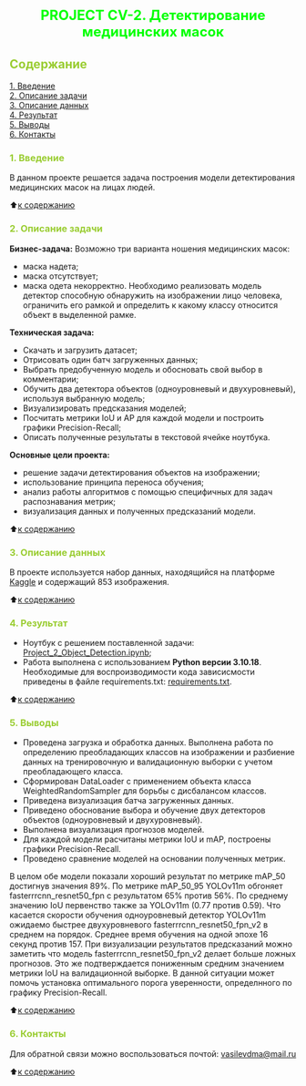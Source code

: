 # <font size = 5 color = #00FF00> <center>PROJECT CV-2. Детектирование медицинских масок</center></font> 



##  <font color = #9ACD32> Содержание </font>

[1. Введение](https://github.com/DmitVasilev/Project_CV-2?tab=readme-ov-file#-1-%D0%B2%D0%B2%D0%B5%D0%B4%D0%B5%D0%BD%D0%B8%D0%B5-)   
[2. Описание задачи](https://github.com/DmitVasilev/Project_CV-2?tab=readme-ov-file#2-%D0%BE%D0%BF%D0%B8%D1%81%D0%B0%D0%BD%D0%B8%D0%B5-%D0%B7%D0%B0%D0%B4%D0%B0%D1%87%D0%B8)   
[3. Описание данных](https://github.com/DmitVasilev/Project_CV-2?tab=readme-ov-file#3-%D0%BE%D0%BF%D0%B8%D1%81%D0%B0%D0%BD%D0%B8%D0%B5-%D0%B4%D0%B0%D0%BD%D0%BD%D1%8B%D1%85)   
[4. Результат](https://github.com/DmitVasilev/Project_CV-2?tab=readme-ov-file#4-%D1%80%D0%B5%D0%B7%D1%83%D0%BB%D1%8C%D1%82%D0%B0%D1%82)                  
[5. Выводы](https://github.com/DmitVasilev/Project_CV-2?tab=readme-ov-file#5-%D0%B2%D1%8B%D0%B2%D0%BE%D0%B4%D1%8B)                                        
[6. Контакты](https://github.com/DmitVasilev/Project_CV-2?tab=readme-ov-file#6-%D0%BA%D0%BE%D0%BD%D1%82%D0%B0%D0%BA%D1%82%D1%8B)

### <font color = #9ACD32> 1. Введение </font>

В данном проекте решается задача построения модели  детектирования медицинских масок на лицах людей.

:arrow_up:[к содержанию](https://github.com/DmitVasilev/Project_CV-2?tab=readme-ov-file#-%D1%81%D0%BE%D0%B4%D0%B5%D1%80%D0%B6%D0%B0%D0%BD%D0%B8%D0%B5-) 


###  <font color = #9ACD32>2. Описание задачи</font>

**Бизнес-задача:**
Возможно три варианта ношения медицинских масок: 
* маска надета;
* маска отсутствует;
* маска одета некорректно. 
Необходимо реализовать модель детектор способную обнаружить на изображении лицо человека, ограничить его рамкой и определить к какому классу относится объект в выделенной рамке.

**Техническая задача:**

   * Скачать и загрузить датасет;
   * Отрисовать один батч загруженных данных;
   * Выбрать предобученную модель и обосновать свой выбор в комментарии;
   * Обучить два детектора объектов (одноуровневый и двухуровневый), используя выбранную модель;
   * Визуализировать предсказания моделей;
   * Посчитать метрики IoU и AP для каждой модели и построить графики Precision-Recall;
   * Описать полученные результаты в текстовой ячейке ноутбука.


**Основные цели проекта:**

   * решение задачи детектирования объектов на изображении;
   * использование принципа переноса обучения;
   * анализ работы алгоритмов с помощью специфичных для задач распознавания метрик;
   * визуализация данных и полученных предсказаний модели.

:arrow_up:[к содержанию](https://github.com/DmitVasilev/Project_CV-2?tab=readme-ov-file#-%D1%81%D0%BE%D0%B4%D0%B5%D1%80%D0%B6%D0%B0%D0%BD%D0%B8%D0%B5-) 

###  <font color = #9ACD32>3. Описание данных</font>

В проекте используется набор данных, находящийся на платформе [Kaggle](https://www.kaggle.com/andrewmvd/face-mask-detection) и содержащий 853 изображения.
              
:arrow_up:[к содержанию](https://github.com/DmitVasilev/Project_CV-2?tab=readme-ov-file#-%D1%81%D0%BE%D0%B4%D0%B5%D1%80%D0%B6%D0%B0%D0%BD%D0%B8%D0%B5-)                  

###  <font color = #9ACD32>4. Результат</font>

 + Ноутбук с решением поставленной задачи: [Project_2_Object_Detection.ipynb](https://github.com/DmitVasilev/Project_CV-2/blob/50557fe1ebaf609d91b837f577a01ffb7f4a21b3/Project_2_Object_Detection.ipynb);            
 + Работа выполнена с использованием **Python версии 3.10.18**. Необходимые для воспроизводимости кода зависисмости приведены в файле requirements.txt: [requirements.txt](https://github.com/DmitVasilev/Project_CV-2/blob/c96fc7c52badcceece6017edf2ca1f40a040ebf3/requirements.txt). 
                        
:arrow_up:[к содержанию](https://github.com/DmitVasilev/Project_CV-2?tab=readme-ov-file#-%D1%81%D0%BE%D0%B4%D0%B5%D1%80%D0%B6%D0%B0%D0%BD%D0%B8%D0%B5-)           


###  <font color = #9ACD32>5. Выводы</font>

+ Проведена загрузка и обработка данных. Выполнена работа по определению преобладающих классов на изображении и разбиение данных на тренировочную и валидационную выборки с учетом преобладающего класса. 
+ Сформирован DataLoader с применением объекта класса WeightedRandomSampler для борьбы с дисбалансом классов. 
+ Приведена визуализация батча загруженных данных.
+ Приведено обоснование выбора и обучение двух детекторов объектов (одноуровневый и двухуровневый). 
+ Выполнена визуализация прогнозов моделей. 
+ Для каждой модели расчитаны метрики IoU и mAP, построены графики Precision-Recall. 
+ Проведено сравнение моделей на основании полученных метрик.

В целом обе модели показали хороший результат по метрике mAP_50 достигнув значения 89%. По метрике mAP_50_95 YOLOv11m обгоняет fasterrrcnn_resnet50_fpn с результатом 65% против 56%. По среднему значению IoU первенство также за YOLOv11m (0.77 против 0.59). Что касается скорости обучения одноуровневый детектор YOLOv11m ожидаемо быстрее двухуровневого fasterrrcnn_resnet50_fpn_v2 в среднем на порядок. Среднее время обучения на одной эпохе 16 секунд против 157. При визуализации результатов предсказаний можно заметить что модель fasterrrcnn_resnet50_fpn_v2 делает больше ложных прогнозов. Это же подтверждается пониженным средним значением метрики IoU на валидационной выборке. В данной ситуации может помочь установка оптимального порога уверенности, определнного по графику Precision-Recall.


:arrow_up:[к содержанию](https://github.com/DmitVasilev/Project_CV-2?tab=readme-ov-file#-%D1%81%D0%BE%D0%B4%D0%B5%D1%80%D0%B6%D0%B0%D0%BD%D0%B8%D0%B5-) 


###  <font color = #9ACD32>6. Контакты</font>
Для обратной связи можно воспользоваться почтой: vasilevdma@mail.ru

:arrow_up:[к содержанию](https://github.com/DmitVasilev/Project_CV-2?tab=readme-ov-file#-%D1%81%D0%BE%D0%B4%D0%B5%D1%80%D0%B6%D0%B0%D0%BD%D0%B8%D0%B5-) 